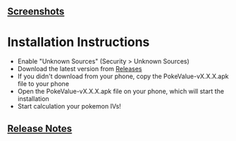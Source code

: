 ## [Screenshots](http://imgur.com/gallery/berY5)

# Installation Instructions

- Enable "Unknown Sources" (Security > Unknown Sources)  
- Download the latest version from [Releases](http://github.com/WonderToys/PokeValue/releases)  
- If you didn't download from your phone, copy the PokeValue-vX.X.X.apk file to your phone  
- Open the PokeValue-vX.X.X.apk file on your phone, which will start the installation
- Start calculation your pokemon IVs!

## [Release Notes](ReleaseNotes.md)